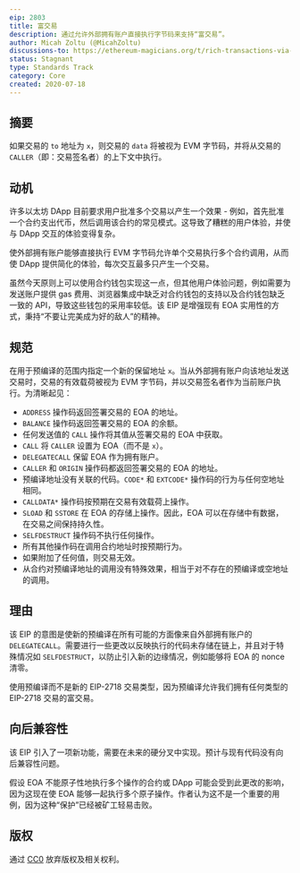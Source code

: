 ```yaml
---
eip: 2803
title: 富交易
description: 通过允许外部拥有账户直接执行字节码来支持“富交易”。
author: Micah Zoltu (@MicahZoltu)
discussions-to: https://ethereum-magicians.org/t/rich-transactions-via-evm-bytecode-execution-from-externally-owned-accounts/4025
status: Stagnant
type: Standards Track
category: Core
created: 2020-07-18
---
```


## 摘要
如果交易的 `to` 地址为 `x`，则交易的 `data` 将被视为 EVM 字节码，并将从交易的 `CALLER`（即：交易签名者）的上下文中执行。

## 动机
许多以太坊 DApp 目前要求用户批准多个交易以产生一个效果 - 例如，首先批准一个合约支出代币，然后调用该合约的常见模式。这导致了糟糕的用户体验，并使与 DApp 交互的体验变得复杂。

使外部拥有账户能够直接执行 EVM 字节码允许单个交易执行多个合约调用，从而使 DApp 提供简化的体验，每次交互最多只产生一个交易。

虽然今天原则上可以使用合约钱包实现这一点，但其他用户体验问题，例如需要为发送账户提供 gas 费用、浏览器集成中缺乏对合约钱包的支持以及合约钱包缺乏一致的 API，导致这些钱包的采用率较低。该 EIP 是增强现有 EOA 实用性的方式，秉持“不要让完美成为好的敌人”的精神。

## 规范
在用于预编译的范围内指定一个新的保留地址 `x`。当从外部拥有账户向该地址发送交易时，交易的有效载荷被视为 EVM 字节码，并以交易签名者作为当前账户执行。为清晰起见：
 - `ADDRESS` 操作码返回签署交易的 EOA 的地址。
 - `BALANCE` 操作码返回签署交易的 EOA 的余额。
 - 任何发送值的 `CALL` 操作将其值从签署交易的 EOA 中获取。
 - `CALL` 将 `CALLER` 设置为 EOA（而不是 `x`）。
 - `DELEGATECALL` 保留 EOA 作为拥有账户。
 - `CALLER` 和 `ORIGIN` 操作码都返回签署交易的 EOA 的地址。
 - 预编译地址没有关联的代码。`CODE*` 和 `EXTCODE*` 操作码的行为与任何空地址相同。
 - `CALLDATA*` 操作码按预期在交易有效载荷上操作。
 - `SLOAD` 和 `SSTORE` 在 EOA 的存储上操作。因此，EOA 可以在存储中有数据，在交易之间保持持久性。
 - `SELFDESTRUCT` 操作码不执行任何操作。
 - 所有其他操作码在调用合约地址时按预期行为。
 - 如果附加了任何值，则交易无效。
 - 从合约对预编译地址的调用没有特殊效果，相当于对不存在的预编译或空地址的调用。

## 理由
该 EIP 的意图是使新的预编译在所有可能的方面像来自外部拥有账户的 `DELEGATECALL`。需要进行一些更改以反映执行的代码未存储在链上，并且对于特殊情况如 `SELFDESTRUCT`，以防止引入新的边缘情况，例如能够将 EOA 的 nonce 清零。

使用预编译而不是新的 EIP-2718 交易类型，因为预编译允许我们拥有任何类型的 EIP-2718 交易的富交易。

## 向后兼容性
该 EIP 引入了一项新功能，需要在未来的硬分叉中实现。预计与现有代码没有向后兼容性问题。

假设 EOA 不能原子性地执行多个操作的合约或 DApp 可能会受到此更改的影响，因为这现在使 EOA 能够一起执行多个原子操作。作者认为这不是一个重要的用例，因为这种“保护”已经被矿工轻易击败。

## 版权
通过 [CC0](../LICENSE.md) 放弃版权及相关权利。